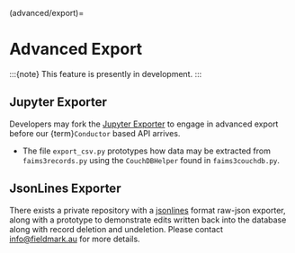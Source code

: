 (advanced/export)=
# Advanced Export
:::{note}
This feature is presently in development.
:::

## Jupyter Exporter

Developers may fork the [Jupyter Exporter](https://github.com/FAIMS/FAIMS3-Jupyter-Exporter) to engage in advanced export before our {term}`Conductor` based API arrives.

* The file `export_csv.py` prototypes how data may be extracted from `faims3records.py` using the `CouchDBHelper` found in `faims3couchdb.py`.

## JsonLines Exporter

There exists a private repository with a [jsonlines](https://jsonlines.org/) format raw-json exporter, along with a prototype to demonstrate edits written back into the database along with record deletion and undeletion. Please contact info@fieldmark.au for more details.